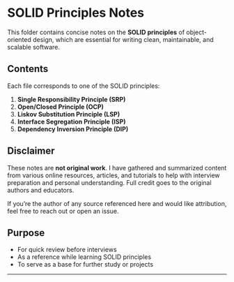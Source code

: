 # SOLID Principles Notes

This folder contains concise notes on the **SOLID principles** of object-oriented design, which are essential for writing clean, maintainable, and scalable software.

## Contents

Each file corresponds to one of the SOLID principles:

1. **Single Responsibility Principle (SRP)**
2. **Open/Closed Principle (OCP)**
3. **Liskov Substitution Principle (LSP)**
4. **Interface Segregation Principle (ISP)**
5. **Dependency Inversion Principle (DIP)**

## Disclaimer

These notes are **not original work**. I have gathered and summarized content from various online resources, articles, and tutorials to help with interview preparation and personal understanding. Full credit goes to the original authors and educators.

If you’re the author of any source referenced here and would like attribution, feel free to reach out or open an issue.

## Purpose

- For quick review before interviews
- As a reference while learning SOLID principles
- To serve as a base for further study or projects

---


